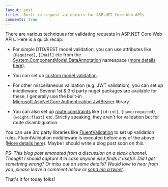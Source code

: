```yaml
---
layout: post
title:  Built-in request validators for ASP.NET Core Web APIs
comments: true
---
```

There are various techniques for validating requests in ASP.NET Core Web APIs. Here is a quick recap:

* For simple DTO/REST model validation, you can use attributes like `[Required]`, `[Email]` etc from the [System.ComponentModel.DataAnnotation](https://docs.microsoft.com/en-us/dotnet/api/system.componentmodel.dataannotations?view=netcore-2.2) namespace ([more details here](https://docs.microsoft.com/en-us/aspnet/core/mvc/models/validation?view=aspnetcore-2.2#validation-attributes)).

* You can set up [custom model validation](https://docs.microsoft.com/en-us/aspnet/core/mvc/models/validation?view=aspnetcore-2.2#custom-validation).

* For other miscellaneous validation (e.g. JWT validation), you can set up middleware. Several 1st & 3rd party nuget packages are available for these, I generally use the built-in [Microsoft.AspNetCore.Authentication.JwtBearer](https://github.com/aspnet/AspNetCore/tree/master/src/Security/src/Microsoft.AspNetCore.Authentication.JwtBearer) library.

* You can also set up [route constraints](https://docs.microsoft.com/en-us/aspnet/core/fundamentals/routing?view=aspnetcore-2.2#route-constraint-reference) like `{id:int}`, `{name:required}`, `{weight:float}` etc. Strictly speaking, they aren't for validation but for route disambiguation.

You can use 3rd party libraries like [FluentValidation](https://fluentvalidation.net/) to set up validation rules. FluentValidation middleware is executed before any of the above ([More details here](https://fluentvalidation.net/aspnet#asp-net-core)). Maybe I should write a blog post soon on this.

_PS: This blog post emanated from a discussion on a slack channel. Thought I should capture it in case anyone else finds it useful. Did I get something wrong? Or miss out on some details? Would love to hear from you, please leave a comment below or [send me a tweet]({{site.author.twitter}})._

That's it for today folks!
